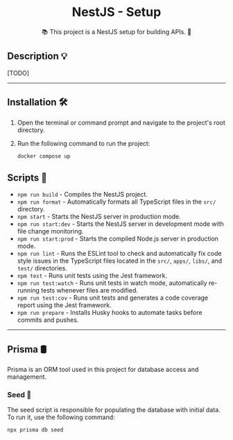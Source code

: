 <h1 align="center">NestJS - Setup</h1>

<p align="center">📚 This project is a NestJS setup for building APIs. 🧪</p>

## Description 💡 <a name="description"></a>

[TODO]

---

## Installation 🛠️ <a name="installation"></a>

1. Open the terminal or command prompt and navigate to the project's root directory.

2. Run the following command to run the project:
   ```bash
   docker compose up

## Scripts 🚀 <a name="scripts"></a>

- `npm run build` - Compiles the NestJS project.
- `npm run format` - Automatically formats all TypeScript files in the `src/` directory.
- `npm start` - Starts the NestJS server in production mode.
- `npm run start:dev` - Starts the NestJS server in development mode with file change monitoring.
- `npm run start:prod` - Starts the compiled Node.js server in production mode.
- `npm run lint` - Runs the ESLint tool to check and automatically fix code style issues in the TypeScript files located in the `src/`, `apps/`, `libs/`, and `test/` directories.
- `npm test` - Runs unit tests using the Jest framework.
- `npm run test:watch` - Runs unit tests in watch mode, automatically re-running tests whenever files are modified.
- `npm run test:cov` - Runs unit tests and generates a code coverage report using the Jest framework.
- `npm run prepare` - Installs Husky hooks to automate tasks before commits and pushes.

---

## Prisma 🛢️ <a name="prisma"></a>

Prisma is an ORM tool used in this project for database access and management.

### Seed 🌱

The seed script is responsible for populating the database with initial data. To run it, use the following command:

```bash
npx prisma db seed
